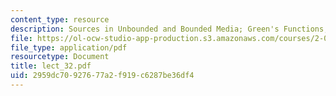 ```yaml
---
content_type: resource
description: Sources in Unbounded and Bounded Media; Green's Functions; Green's Theorem
file: https://ol-ocw-studio-app-production.s3.amazonaws.com/courses/2-068-computational-ocean-acoustics-13-853-spring-2003/2959dc70927677a2f919c6287be36df4_lect_32.pdf
file_type: application/pdf
resourcetype: Document
title: lect_32.pdf
uid: 2959dc70-9276-77a2-f919-c6287be36df4
---
```

